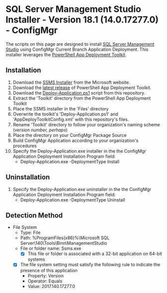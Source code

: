 # SQL Server Management Studio Installer - Version 18.1 (14.0.17277.0) - ConfigMgr

The scripts on this page are designed to install [SQL Server Management Studio](https://docs.microsoft.com/en-us/sql/ssms/download-sql-server-management-studio-ssms) using ConfigMgr Current Branch Application Deployment. This installer leverages the [PowerShell App Deployment Toolkit](http://psappdeploytoolkit.com/).

## Installation

1. Download the [SSMS Installer](https://go.microsoft.com/fwlink/?linkid=873126) from the Microsoft website.
1. Download the [latest release](https://github.com/PSAppDeployToolkit/PSAppDeployToolkit/releases/latest) of PowerShell App Deployment Toolkit.
1. Download the [Deploy-Application.ps1](https://github.com/aentringer/CMAppScripts/raw/master/Microsoft/SSMS/Deploy-Application.ps1) script from this repository.
1. Extract the 'Toolkit' directory from the PowerShell App Deployment Toolkit
1. Place the SSMS installer in the 'Files' directory
1. Overwrite the toolkit's 'Deploy-Application.ps1' and 'AppDeployToolkitConfig.xml' with this repository's files.
1. Rename 'Toolkit' directory to follow your organization's naming scheme (*version number, perhaps*)
1. Place the directory on your ConfigMgr Package Source
1. Build ConfigMgr Application according to your organization's procedures
1. Specify the Deploy-Application.exe installer in the the ConfigMgr Application Deployment Installation Program field:
    * Deploy-Application.exe -DeploymentType Install

## Uninstallation

1. Specify the Deploy-Application.exe uninstaller in the the ConfigMgr Application Deployment Installation Program field:
    * Deploy-Application.exe -DeploymentType Uninstall

## Detection Method

* File System
  * Type: File
  * Path: %ProgramFiles(x86)%\Microsoft SQL Server\140\Tools\Binn\ManagementStudio
  * File or folder name: Ssms.exe
    * [X] This file or folder is associated with a 32-bit application on 64-bit systems
  * [X] The file system setting must satisfy the following rule to indicate the presence of this application
    * Property: Version
    * Operator: Equals
    * Value: 2017.140.17277.0
